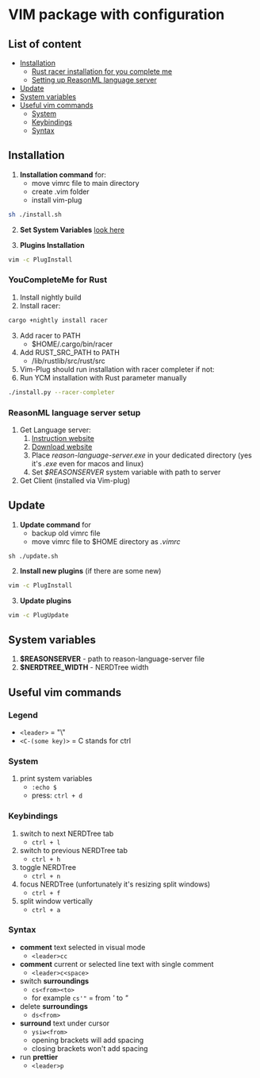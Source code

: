 # VIM package with configuration

## List of content
- [Installation](#installation)
    - [Rust racer installation for you complete me](#youcompleteme-for-rust)
    - [Setting up ReasonML language server](#reasonml-language-server-setup)
- [Update](#update)
- [System variables](#system-variables)
- [Useful vim commands](#useful-vim-commands)
    - [System](#system)
    - [Keybindings](#keybindings)
    - [Syntax](#syntax)

## Installation
1. **Installation command** for:
    - move vimrc file to main directory
    - create .vim folder
    - install vim-plug
```sh
sh ./install.sh
```

2. **Set System Variables** [look here](#system-variables)

3. **Plugins Installation**
```sh
vim -c PlugInstall
```

### YouCompleteMe for Rust
1. Install nightly build
2. Install racer:
```sh
cargo +nightly install racer
```
3. Add racer to PATH
    - $HOME/.cargo/bin/racer
4. Add RUST_SRC_PATH to PATH
    - /lib/rustlib/src/rust/src
5. Vim-Plug should run installation with racer completer if not: 
6. Run YCM installation with Rust parameter manually
```sh
./install.py --racer-completer
```

### ReasonML language server setup
1. Get Language server:
    1.  [Instruction website](https://github.com/jaredly/reason-language-server#vim)
    2. [Download website](https://github.com/jaredly/reason-language-server/releases)
    3. Place *reason-language-server.exe* in your dedicated directory (yes it's *.exe* even for macos and linux)
    4. Set *$REASONSERVER* system variable with path to server
2. Get Client (installed via Vim-plug)

## Update
1. **Update command** for
    - backup old vimrc file
    - move vimrc file to $HOME directory as *.vimrc*
```
sh ./update.sh
```

2. **Install new plugins** (if there are some new)
```sh
vim -c PlugInstall
```

3. **Update plugins**
```sh
vim -c PlugUpdate
```

## System variables
1. **$REASONSERVER** - path to reason-language-server file
2. **$NERDTREE_WIDTH** - NERDTree width

## Useful vim commands
### Legend
- `<leader>` = "\\"
- `<C-(some key)>` = C stands for ctrl

### System
1. print system variables
    - `:echo $`
    - press: `ctrl + d`

### Keybindings
1. switch to next NERDTree tab
    - `ctrl + l`
2. switch to previous NERDTree tab
    - `ctrl + h`
3. toggle NERDTree
    - `ctrl + n`
4. focus NERDTree (unfortunately it's resizing split windows)
    - `ctrl + f`
5. split window vertically
    - `ctrl + a`

### Syntax
- **comment** text selected in visual mode
    - `<leader>cc`
- **comment** current or selected line text with single comment
    - `<leader>c<space>`
- switch **surroundings**
    - `cs<from><to>`
    - for example `cs'"` = from *'* to *"*
- delete **surroundings**
    - `ds<from>`
- **surround** text under cursor
    - `ysiw<from>`
    - opening brackets will add spacing
    - closing brackets won't add spacing
- run **prettier**
    - `<leader>p`
